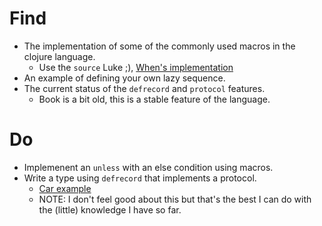 # Find

- The implementation of some of the commonly used macros in the clojure language.
  - Use the `source` Luke ;), [When's implementation](./day_2/src/day_2/macros.clj)
- An example of defining your own lazy sequence.
- The current status of the `defrecord` and `protocol` features.
  - Book is a bit old, this is a stable feature of the language.

# Do

- Implemenent an `unless` with an else condition using macros.
- Write a type using `defrecord` that implements a protocol.
  - [Car example](./day_2/src/day_2/records_protocols.clj)
  - NOTE: I don't feel good about this but that's the best I can do with the (little) knowledge I have so far.
